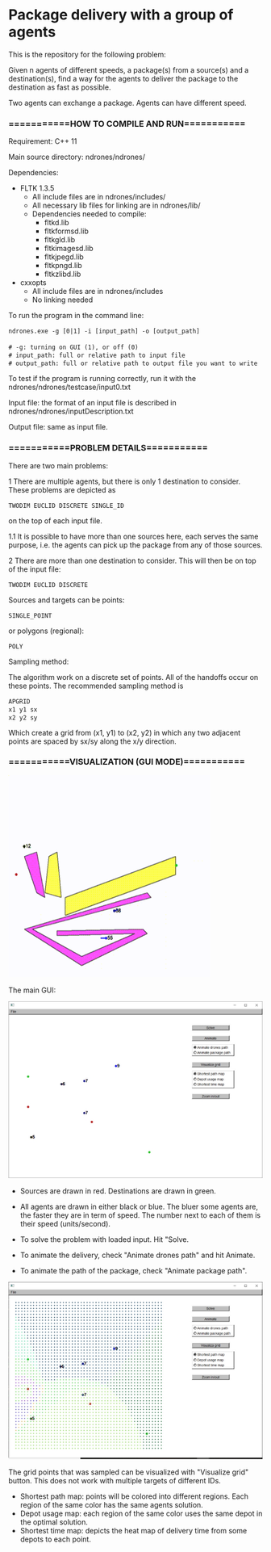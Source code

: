 # Package delivery with a group of agents

This is the repository for the following problem:

Given n agents of different speeds, a package(s) from a source(s) and a destination(s), find a way for the agents to deliver the package to the destination as fast as possible.

Two agents can exchange a package. Agents can have different speed.

### ===========HOW TO COMPILE AND RUN===========

Requirement: C++ 11

Main source directory: ndrones/ndrones/

Dependencies:

* FLTK 1.3.5
  * All include files are in ndrones/includes/
  * All necessary lib files for linking are in ndrones/lib/
  * Dependencies needed to compile:
    * fltkd.lib
    * fltkformsd.lib
    * fltkgld.lib
    * fltkimagesd.lib
    * fltkjpegd.lib
    * fltkpngd.lib
    * fltkzlibd.lib
* cxxopts
  * All include files are in ndrones/includes
  * No linking needed

To run the program in the command line:
```
ndrones.exe -g [0|1] -i [input_path] -o [output_path]

# -g: turning on GUI (1), or off (0)
# input_path: full or relative path to input file
# output_path: full or relative path to output file you want to write
```
To test if the program is running correctly, run it with the ndrones/ndrones/testcase/input0.txt

Input file: the format of an input file is described in ndrones/ndrones/inputDescription.txt

Output file: same as input file.

### ===========PROBLEM DETAILS===========
There are two main problems:

1 There are multiple agents, but there is only 1 destination to consider. These problems are depicted as 
```
TWODIM EUCLID DISCRETE SINGLE_ID
```
on the top of each input file.

  1.1 It is possible to have more than one sources here, each serves the same purpose, i.e. the agents can pick up the package from any of those sources.

2 There are more than one destination to consider. This will then be on top of the input file:
```
TWODIM EUCLID DISCRETE
```

Sources and targets can be points:
```
SINGLE_POINT
```
or polygons (regional):
```
POLY
```

Sampling method:

The algorithm work on a discrete set of points. All of the handoffs occur on these points. The recommended sampling method is
```
APGRID
x1 y1 sx
x2 y2 sy
```
Which create a grid from (x1, y1) to (x2, y2) in which any two adjacent points are spaced by sx/sy along the x/y direction.

### ===========VISUALIZATION (GUI MODE)===========
<img src="viz_aid/figs/gui/animation1.gif" width="400" height="400"/>

The main GUI:

<img src="viz_aid/figs/gui/1.jpg" width="700"/>


* Sources are drawn in red. Destinations are drawn in green.
* All agents are drawn in either black or blue. The bluer some agents are, the faster they are in term of speed. The number next to each of them is their speed (units/second).

* To solve the problem with loaded input. Hit "Solve.
* To animate the delivery, check "Animate drones path" and hit Animate.
* To animate the path of the package, check "Animate package path".

<img src="viz_aid/figs/gui/2.jpg" width="700"/>

The grid points that was sampled can be visualized with "Visualize grid" button. This does not work with multiple targets of different IDs.
* Shortest path map: points will be colored into different regions. Each region of the same color has the same agents solution.
* Depot usage map: each region of the same color uses the same depot in the optimal solution.
* Shortest time map: depicts the heat map of delivery time from some depots to each point.

